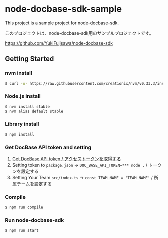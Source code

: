 # node-docbase-sdk-sample

This project is a sample project for node-docbase-sdk.

このプロジェクトは、node-docbase-sdk用のサンプルプロジェクトです。

https://github.com/YukiFujisawa/node-docbase-sdk

## Getting Started

### nvm install

```bash
$ curl -o- https://raw.githubusercontent.com/creationix/nvm/v0.33.3/install.sh | bash
```

### Node.js install

```bash
$ nvm install stable
$ nvm alias default stable
```

### Library install

```bash
$ npm install 
```

### Get DocBase API token and setting

1. [Get DocBase API token / アクセストークンを取得する](https://help.docbase.io/posts/45703#%E3%82%A2%E3%82%AF%E3%82%BB%E3%82%B9%E3%83%88%E3%83%BC%E3%82%AF%E3%83%B3)
1. Setting token to `package.json` -> `DOC_BASE_API_TOKEN=*** node .` / トークンを設定する
1. Setting Your Team `src/index.ts` -> `const TEAM_NAME = 'TEAM_NAME'` / 所属チームを設定する

### Compile

```bash
$ npm run compile
```

### Run node-docbase-sdk

```bash
$ npm run start
```